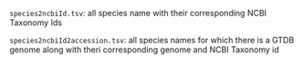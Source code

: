 
`species2ncbiId.tsv`: all species name with their corresponding NCBI Taxonomy Ids


`species2ncbiId2accession.tsv`: all species names for which there is a GTDB genome along with theri corresponding genome and NCBI Taxonomy id


 



